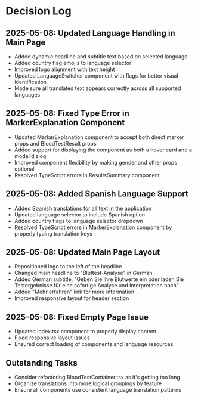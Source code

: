 
# Decision Log

## 2025-05-08: Updated Language Handling in Main Page
- Added dynamic headline and subtitle text based on selected language
- Added country flag emojis to language selector
- Improved logo alignment with text height
- Updated LanguageSwitcher component with flags for better visual identification
- Made sure all translated text appears correctly across all supported languages

## 2025-05-08: Fixed Type Error in MarkerExplanation Component
- Updated MarkerExplanation component to accept both direct marker props and BloodTestResult props
- Added support for displaying the component as both a hover card and a modal dialog
- Improved component flexibility by making gender and other props optional
- Resolved TypeScript errors in ResultsSummary component

## 2025-05-08: Added Spanish Language Support
- Added Spanish translations for all text in the application
- Updated language selector to include Spanish option
- Added country flags to language selector dropdown
- Resolved TypeScript errors in MarkerExplanation component by properly typing translation keys

## 2025-05-08: Updated Main Page Layout
- Repositioned logo to the left of the headline
- Changed main headline to "Bluttest-Analyse" in German
- Added German subtitle: "Geben Sie Ihre Blutwerte ein oder laden Sie Testergebnisse für eine sofortige Analyse und Interpretation hoch"
- Added "Mehr erfahren" link for more information
- Improved responsive layout for header section

## 2025-05-08: Fixed Empty Page Issue
- Updated Index.tsx component to properly display content
- Fixed responsive layout issues
- Ensured correct loading of components and language resources

## Outstanding Tasks
- Consider refactoring BloodTestContainer.tsx as it's getting too long
- Organize translations into more logical groupings by feature
- Ensure all components use consistent language translation patterns

